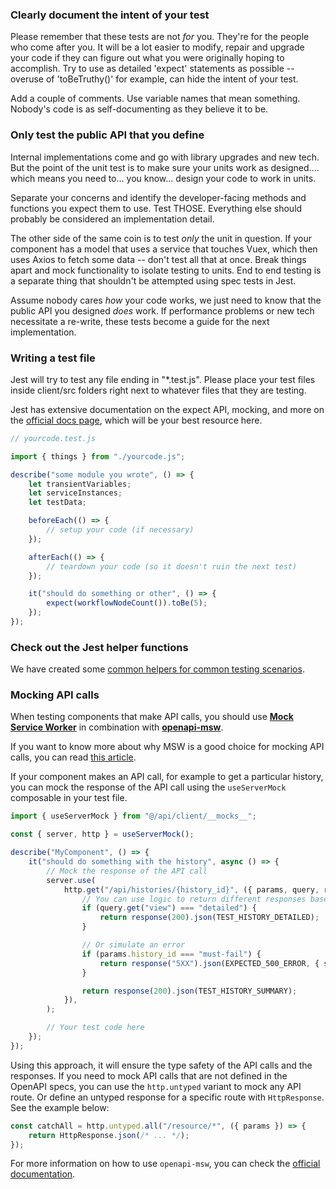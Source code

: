 ### Clearly document the intent of your test

Please remember that these tests are not _for_ you. They're for the people who
come after you. It will be a lot easier to modify, repair and upgrade your code
if they can figure out what you were originally hoping to accomplish. Try to
use as detailed 'expect' statements as possible -- overuse of 'toBeTruthy()'
for example, can hide the intent of your test.

Add a couple of comments. Use variable names that mean something. Nobody's
code is as self-documenting as they believe it to be.

### Only test the public API that you define

Internal implementations come and go with library upgrades and new tech. But
the point of the unit test is to make sure your units work as designed....
which means you need to... you know... design your code to work in units.

Separate your concerns and identify the developer-facing methods and functions
you expect them to use. Test THOSE. Everything else should probably be
considered an implementation detail.

The other side of the same coin is to test _only_ the unit in question. If your
component has a model that uses a service that touches Vuex, which then uses
Axios to fetch some data -- don't test all that at once. Break things apart and
mock functionality to isolate testing to units. End to end testing is a
separate thing that shouldn't be attempted using spec tests in Jest.

Assume nobody cares _how_ your code works, we just need to know that the public
API you designed _does_ work. If performance problems or new tech necessitate a
re-write, these tests become a guide for the next implementation.

### Writing a test file

Jest will try to test any file ending in "\*.test.js". Please place your test
files inside client/src folders right next to whatever files that they are
testing.

Jest has extensive documentation on the expect API, mocking, and more on the
[official docs page](https://jestjs.io/docs/en/getting-started.html), which will
be your best resource here.

```js static
// yourcode.test.js

import { things } from "./yourcode.js";

describe("some module you wrote", () => {
    let transientVariables;
    let serviceInstances;
    let testData;

    beforeEach(() => {
        // setup your code (if necessary)
    });

    afterEach(() => {
        // teardown your code (so it doesn't ruin the next test)
    });

    it("should do something or other", () => {
        expect(workflowNodeCount()).toBe(5);
    });
});
```

### Check out the Jest helper functions

We have created some [common helpers for common testing
scenarios](https://github.com/galaxyproject/galaxy/blob/dev/client/tests/jest/helpers.js).

### Mocking API calls

When testing components that make API calls, you should use [**Mock Service Worker**](https://mswjs.io/docs/getting-started/) in combination with [**openapi-msw**](https://github.com/christoph-fricke/openapi-msw?tab=readme-ov-file#openapi-msw).

If you want to know more about why MSW is a good choice for mocking API calls, you can read [this article](https://mswjs.io/docs/philosophy).

If your component makes an API call, for example to get a particular history, you can mock the response of the API call using the `useServerMock` composable in your test file.

```ts
import { useServerMock } from "@/api/client/__mocks__";

const { server, http } = useServerMock();

describe("MyComponent", () => {
    it("should do something with the history", async () => {
        // Mock the response of the API call
        server.use(
            http.get("/api/histories/{history_id}", ({ params, query, response }) => {
                // You can use logic to return different responses based on the request
                if (query.get("view") === "detailed") {
                    return response(200).json(TEST_HISTORY_DETAILED);
                }

                // Or simulate an error
                if (params.history_id === "must-fail") {
                    return response("5XX").json(EXPECTED_500_ERROR, { status: 500 });
                }

                return response(200).json(TEST_HISTORY_SUMMARY);
            }),
        );

        // Your test code here
    });
});
```

Using this approach, it will ensure the type safety of the API calls and the responses. If you need to mock API calls that are not defined in the OpenAPI specs, you can use the `http.untyped` variant to mock any API route. Or define an untyped response for a specific route with `HttpResponse`. See the example below:

```ts
const catchAll = http.untyped.all("/resource/*", ({ params }) => {
    return HttpResponse.json(/* ... */);
});
```

For more information on how to use `openapi-msw`, you can check the [official documentation](https://github.com/christoph-fricke/openapi-msw?tab=readme-ov-file#handling-unknown-paths).
